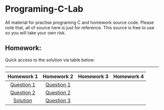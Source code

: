 # Programing-C-Lab
All material for practise programing C and homework source code. Please note that, all of source here is just for reference. This source is free to use so you will take your own risk. 

## Homework: 
Quick access to the solution via table below: 
____
| Homework 1    | Homework 2    | Homework 3  | Homework 4  |
|:-------------:|:-------------:|:-----------:|:-----------:|
| [Question 1](homework-1/question1.c) |[Question 1](homework-2/question1.c)  |  |             |
| [Question 2](homework-1/question2.c) | [Question 2](homework-2/question2.c) |  |             |
| [Solution](homework-1/solution.c)    | [Question 3](homework-2/question3.c) |  |             |

